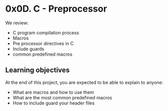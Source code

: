 # 0x0D. C - Preprocessor
We review:
- C program compilation process
- Macros
- Pre processor directives in C
- Include guards
- common predefined macros

## Learning objectives
At the end of this project, you are expected to be able to explain to anyone:
- What are macros and how to use them
- What are the most common predefined macros
- How to include guard your header files
